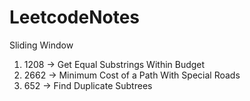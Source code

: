 # LeetcodeNotes

Sliding Window
  1. 1208 -> Get Equal Substrings Within Budget
  2. 2662 -> Minimum Cost of a Path With Special Roads
  3. 652 -> Find Duplicate Subtrees
